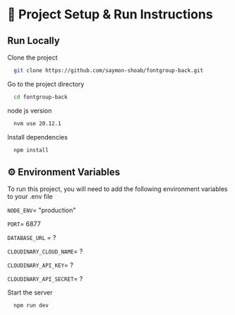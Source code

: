# 🚀 Project Setup & Run Instructions

## Run Locally

Clone the project

```bash
  git clone https://github.com/saymon-shoab/fontgroup-back.git
```

Go to the project directory

```bash
  cd fontgroup-back
```

node js version

```bash
  nvm use 20.12.1
```
Install dependencies

```bash
  npm install
```

## ⚙️ Environment Variables

To run this project, you will need to add the following environment variables to your .env file

`NODE_ENV`= "production"

`PORT`= 6877

`DATABASE_URL` = ?

`CLOUDINARY_CLOUD_NAME`= ?

`CLOUDINARY_API_KEY`= ?

`CLOUDINARY_API_SECRET`= ?

Start the server

```bash
  npm run dev
```

